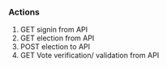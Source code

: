 ### Actions

1. GET signin from API
2. GET election from API
3. POST election to API
4. GET Vote verification/ validation from API